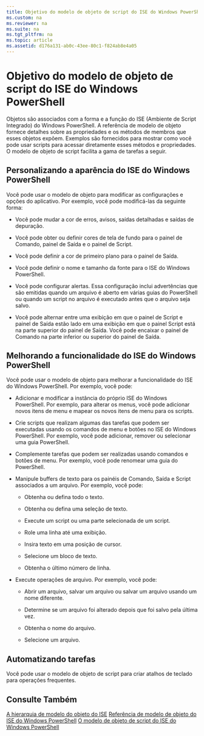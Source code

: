 ```yaml
---
title: Objetivo do modelo de objeto de script do ISE do Windows PowerShell
ms.custom: na
ms.reviewer: na
ms.suite: na
ms.tgt_pltfrm: na
ms.topic: article
ms.assetid: d176a131-ab0c-43ee-80c1-f824ab8e4a05
---
```

# Objetivo do modelo de objeto de script do ISE do Windows PowerShell
  Objetos são associados com a forma e a função do ISE (Ambiente de Script Integrado) do Windows PowerShell. A referência de modelo de objeto fornece detalhes sobre as propriedades e os métodos de membros que esses objetos expõem. Exemplos são fornecidos para mostrar como você pode usar scripts para acessar diretamente esses métodos e propriedades. O modelo de objeto de script facilita a gama de tarefas a seguir.

## Personalizando a aparência do ISE do Windows PowerShell
 Você pode usar o modelo de objeto para modificar as configurações e opções do aplicativo. Por exemplo, você pode modificá-las da seguinte forma:

-   Você pode mudar a cor de erros, avisos, saídas detalhadas e saídas de depuração.

-   Você pode obter ou definir cores de tela de fundo para o painel de Comando, painel de Saída e o painel de Script.

-   Você pode definir a cor de primeiro plano para o painel de Saída.

-   Você pode definir o nome e tamanho da fonte para o ISE do Windows PowerShell.

-   Você pode configurar alertas. Essa configuração inclui advertências que são emitidas quando um arquivo é aberto em várias guias do PowerShell ou quando um script no arquivo é executado antes que o arquivo seja salvo.

-   Você pode alternar entre uma exibição em que o painel de Script e painel de Saída estão lado em uma exibição em que o painel Script está na parte superior do painel de Saída. Você pode encaixar o painel de Comando na parte inferior ou superior do painel de Saída.

## Melhorando a funcionalidade do ISE do Windows PowerShell
 Você pode usar o modelo de objeto para melhorar a funcionalidade do ISE do Windows PowerShell. Por exemplo, você pode:

-   Adicionar e modificar a instância do próprio ISE do Windows PowerShell. Por exemplo, para alterar os menus, você pode adicionar novos itens de menu e mapear os novos itens de menu para os scripts.

-   Crie scripts que realizam algumas das tarefas que podem ser executadas usando os comandos de menu e botões no ISE do Windows PowerShell. Por exemplo, você pode adicionar, remover ou selecionar uma guia PowerShell.

-   Complemente tarefas que podem ser realizadas usando comandos e botões de menu. Por exemplo, você pode renomear uma guia do PowerShell.

-   Manipule buffers de texto para os painéis de Comando, Saída e Script associados a um arquivo. Por exemplo, você pode:

    -   Obtenha ou defina todo o texto.

    -   Obtenha ou defina uma seleção de texto.

    -   Execute um script ou uma parte selecionada de um script.

    -   Role uma linha até uma exibição.

    -   Insira texto em uma posição de cursor.

    -   Selecione um bloco de texto.

    -   Obtenha o último número de linha.

-   Execute operações de arquivo. Por exemplo, você pode:

    -   Abrir um arquivo, salvar um arquivo ou salvar um arquivo usando um nome diferente.

    -   Determine se um arquivo foi alterado depois que foi salvo pela última vez.

    -   Obtenha o nome do arquivo.

    -   Selecione um arquivo.

## Automatizando tarefas
 Você pode usar o modelo de objeto de script para criar atalhos de teclado para operações frequentes.

## Consulte Também
 [A hierarquia de modelo do objeto do ISE](The-ISE-Object-Model-Hierarchy.md) 
 [Referência de modelo de objeto do ISE do Windows PowerShell](Windows-PowerShell-ISE-Object-Model-Reference.md) 
 [O modelo de objeto de script do ISE do Windows PowerShell](The-Windows-PowerShell-ISE-Scripting-Object-Model.md)

  


<!--HONumber=May16_HO2-->


